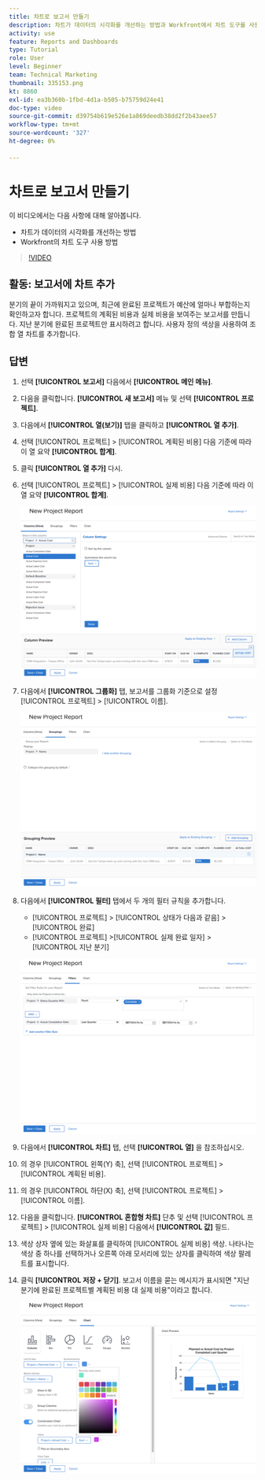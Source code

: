 ```yaml
---
title: 차트로 보고서 만들기
description: 차트가 데이터의 시각화를 개선하는 방법과 Workfront에서 차트 도구를 사용하는 방법을 알아봅니다.
activity: use
feature: Reports and Dashboards
type: Tutorial
role: User
level: Beginner
team: Technical Marketing
thumbnail: 335153.png
kt: 8860
exl-id: ea3b360b-1fbd-4d1a-b505-b75759d24e41
doc-type: video
source-git-commit: d39754b619e526e1a869deedb38dd2f2b43aee57
workflow-type: tm+mt
source-wordcount: '327'
ht-degree: 0%

---
```


# 차트로 보고서 만들기

이 비디오에서는 다음 사항에 대해 알아봅니다.

* 차트가 데이터의 시각화를 개선하는 방법
* Workfront의 차트 도구 사용 방법

>[!VIDEO](https://video.tv.adobe.com/v/335155/?quality=12)

## 활동: 보고서에 차트 추가

분기의 끝이 가까워지고 있으며, 최근에 완료된 프로젝트가 예산에 얼마나 부합하는지 확인하고자 합니다. 프로젝트의 계획된 비용과 실제 비용을 보여주는 보고서를 만듭니다. 지난 분기에 완료된 프로젝트만 표시하려고 합니다. 사용자 정의 색상을 사용하여 조합 열 차트를 추가합니다.

## 답변

1. 선택 **[!UICONTROL 보고서]** 다음에서 **[!UICONTROL 메인 메뉴]**.
1. 다음을 클릭합니다. **[!UICONTROL 새 보고서]** 메뉴 및 선택 **[!UICONTROL 프로젝트]**.
1. 다음에서 **[!UICONTROL 열(보기)]** 탭을 클릭하고 **[!UICONTROL 열 추가]**.
1. 선택 [!UICONTROL 프로젝트] > [!UICONTROL 계획된 비용] 다음 기준에 따라 이 열 요약 **[!UICONTROL 합계]**.
1. 클릭 **[!UICONTROL 열 추가]** 다시.
1. 선택 [!UICONTROL 프로젝트] > [!UICONTROL 실제 비용] 다음 기준에 따라 이 열 요약 **[!UICONTROL 합계]**.

   ![보고서에 열을 추가하는 화면 이미지](assets/chart-report-columns.png)

1. 다음에서 **[!UICONTROL 그룹화]** 탭, 보고서를 그룹화 기준으로 설정 [!UICONTROL 프로젝트] > [!UICONTROL 이름].

   ![보고서에 그룹화를 추가하는 화면 이미지](assets/chart-report-groupings.png)

1. 다음에서 **[!UICONTROL 필터]** 탭에서 두 개의 필터 규칙을 추가합니다.

   * [!UICONTROL 프로젝트] > [!UICONTROL 상태가 다음과 같음] > [!UICONTROL 완료]
   * [!UICONTROL 프로젝트] >[!UICONTROL  실제 완료 일자] > [!UICONTROL 지난 분기]

   ![보고서에 필터를 추가하는 화면 이미지](assets/chart-report-filters.png)

1. 다음에서 **[!UICONTROL 차트]** 탭, 선택 **[!UICONTROL 열]** 을 참조하십시오.
1. 의 경우 [!UICONTROL 왼쪽(Y) 축], 선택 [!UICONTROL 프로젝트] > [!UICONTROL 계획된 비용].
1. 의 경우 [!UICONTROL 하단(X) 축], 선택 [!UICONTROL 프로젝트] > [!UICONTROL 이름].
1. 다음을 클릭합니다. **[!UICONTROL 혼합형 차트]** 단추 및 선택 [!UICONTROL 프로젝트] > [!UICONTROL 실제 비용] 다음에서 **[!UICONTROL 값]** 필드.
1. 색상 상자 옆에 있는 화살표를 클릭하여 [!UICONTROL 실제 비용] 색상. 나타나는 색상 중 하나를 선택하거나 오른쪽 아래 모서리에 있는 상자를 클릭하여 색상 팔레트를 표시합니다.
1. 클릭 **[!UICONTROL 저장 + 닫기]**. 보고서 이름을 묻는 메시지가 표시되면 &quot;지난 분기에 완료된 프로젝트별 계획된 비용 대 실제 비용&quot;이라고 합니다.

   ![보고서에 차트를 추가하는 화면 이미지](assets/chart-report-chart.png)
